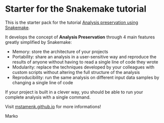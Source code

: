 # Starter for the Snakemake tutorial

This is the starter pack for the tutorial [Analysis preservation using Snakemake](https://mstamenk.github.io/2017/08/snakemake-tutorial-for-data-analysts.html).

It develops the concept of **Analysis Preservation** through 4 main features greatly simplified by Snakemake:

  + Memory: store the architecture of your projects
  + Portability: share an analysis in a user-sensitive way and reproduce the results of anyone without having to read a single line of code they wrote
  + Modularity: replace the techniques developed by your colleagues with custom scripts without altering the full structure of the analysis
  +  Reproducibility: run the same analysis on different input data samples by changing a single line of code

If your project is built in a clever way, you should be able to run your complete analysis with a single command. 

Visit [mstamenk.github.io](https://mstamenk.github.io/) for more informations!

Marko

